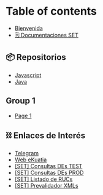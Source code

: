 # Table of contents

* [Bienvenida](README.md)
* [🗒 Documentaciones SET](documentaciones-set.md)

## 📦 Repositorios

* [Javascript](repositorios/javascript.md)
* [Java](repositorios/java.md)

## Group 1

* [Page 1](group-1/page-1.md)

## ⛓ Enlaces de Interés

* [Telegram](https://t.me/ekuatia\_sifen)
* [Web eKuatia](https://www.set.gov.py/web/e-kuatia)
* [\[SET\] Consultas DEs TEST](https://ekuatia.set.gov.py/consultas-test/)
* [\[SET\] Consultas DEs PROD](https://ekuatia.set.gov.py/consultas/)
* [\[SET\] Listado de RUCs](https://www.set.gov.py/web/portal-institucional/listado-de-ruc-con-sus-equivalencias)
* [\[SET\] Prevalidador XMLs](https://ekuatia.set.gov.py/prevalidador/validacion)

